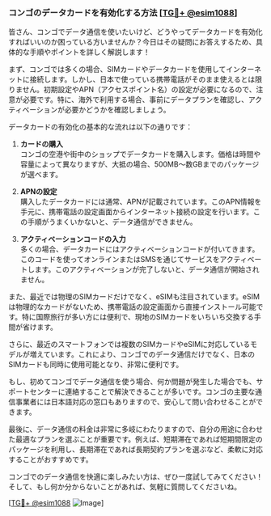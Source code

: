 ### コンゴのデータカードを有効化する方法 [[TG💪+ @esim1088](https://t.me/s/esim1088)]

皆さん、コンゴでデータ通信を使いたいけど、どうやってデータカードを有効化すればいいのか困っている方いませんか？今日はその疑問にお答えするため、具体的な手順やポイントを詳しく解説します！

まず、コンゴでは多くの場合、SIMカードやデータカードを使用してインターネットに接続します。しかし、日本で使っている携帯電話がそのまま使えるとは限りません。初期設定やAPN（アクセスポイント名）の設定が必要になるので、注意が必要です。特に、海外で利用する場合、事前にデータプランを確認し、アクティベーションが必要かどうかを確認しましょう。

データカードの有効化の基本的な流れは以下の通りです：

1. **カードの購入**  
コンゴの空港や街中のショップでデータカードを購入します。価格は時間や容量によって異なりますが、大抵の場合、500MB～数GBまでのパッケージが選べます。

2. **APNの設定**  
購入したデータカードには通常、APNが記載されています。このAPN情報を手元に、携帯電話の設定画面からインターネット接続の設定を行います。この手順がうまくいかないと、データ通信ができません。

3. **アクティベーションコードの入力**  
多くの場合、データカードにはアクティベーションコードが付いてきます。このコードを使ってオンラインまたはSMSを通じてサービスをアクティベートします。このアクティベーションが完了しないと、データ通信が開始されません。

また、最近では物理のSIMカードだけでなく、eSIMも注目されています。eSIMは物理的なカードがないため、携帯電話の設定画面から直接インストール可能です。特に国際旅行が多い方には便利で、現地のSIMカードをいちいち交換する手間が省けます。

さらに、最近のスマートフォンでは複数のSIMカードやeSIMに対応しているモデルが増えています。これにより、コンゴでのデータ通信だけでなく、日本のSIMカードも同時に使用可能となり、非常に便利です。

もし、初めてコンゴでデータ通信を使う場合、何か問題が発生した場合でも、サポートセンターに連絡することで解決できることが多いです。コンゴの主要な通信事業者には日本語対応の窓口もありますので、安心して問い合わせることができます。

最後に、データ通信の料金は非常に多岐にわたりますので、自分の用途に合わせた最適なプランを選ぶことが重要です。例えば、短期滞在であれば短期間限定のパッケージを利用し、長期滞在であれば長期契約プランを選ぶなど、柔軟に対応することがおすすめです。

コンゴでのデータ通信を快適に楽しみたい方は、ぜひ一度試してみてください！そして、もし何か分からないことがあれば、気軽に質問してくださいね。

[[TG💪+ @esim1088](https://t.me/s/esim1088) ![Image](https://i.postimg.cc/Y0z9fWf4/image.png)]